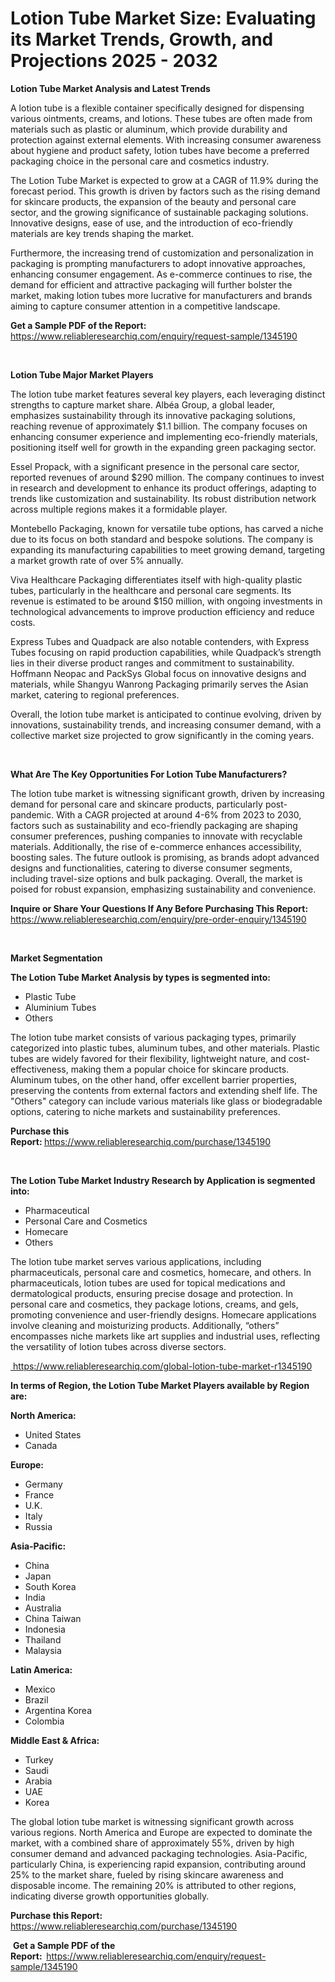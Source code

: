 <p><h1>Lotion Tube Market Size: Evaluating its Market Trends, Growth, and Projections 2025 - 2032</h1></p><p><strong>Lotion Tube Market Analysis and Latest Trends</strong></p>
<p><p>A lotion tube is a flexible container specifically designed for dispensing various ointments, creams, and lotions. These tubes are often made from materials such as plastic or aluminum, which provide durability and protection against external elements. With increasing consumer awareness about hygiene and product safety, lotion tubes have become a preferred packaging choice in the personal care and cosmetics industry.</p><p>The Lotion Tube Market is expected to grow at a CAGR of 11.9% during the forecast period. This growth is driven by factors such as the rising demand for skincare products, the expansion of the beauty and personal care sector, and the growing significance of sustainable packaging solutions. Innovative designs, ease of use, and the introduction of eco-friendly materials are key trends shaping the market. </p><p>Furthermore, the increasing trend of customization and personalization in packaging is prompting manufacturers to adopt innovative approaches, enhancing consumer engagement. As e-commerce continues to rise, the demand for efficient and attractive packaging will further bolster the market, making lotion tubes more lucrative for manufacturers and brands aiming to capture consumer attention in a competitive landscape.</p></p>
<p><strong>Get a Sample PDF of the Report:&nbsp;</strong> <a href="https://www.reliableresearchiq.com/enquiry/request-sample/1345190?utm_campaign=3199&utm_medium=2&utm_source=Github&utm_content=ia&utm_term=19042025&utm_id=lotion-tube">https://www.reliableresearchiq.com/enquiry/request-sample/1345190</a></p>
<p>&nbsp;</p>
<p><strong>Lotion Tube Major Market Players</strong></p>
<p><p>The lotion tube market features several key players, each leveraging distinct strengths to capture market share. Albéa Group, a global leader, emphasizes sustainability through its innovative packaging solutions, reaching revenue of approximately $1.1 billion. The company focuses on enhancing consumer experience and implementing eco-friendly materials, positioning itself well for growth in the expanding green packaging sector.</p><p>Essel Propack, with a significant presence in the personal care sector, reported revenues of around $290 million. The company continues to invest in research and development to enhance its product offerings, adapting to trends like customization and sustainability. Its robust distribution network across multiple regions makes it a formidable player.</p><p>Montebello Packaging, known for versatile tube options, has carved a niche due to its focus on both standard and bespoke solutions. The company is expanding its manufacturing capabilities to meet growing demand, targeting a market growth rate of over 5% annually.</p><p>Viva Healthcare Packaging differentiates itself with high-quality plastic tubes, particularly in the healthcare and personal care segments. Its revenue is estimated to be around $150 million, with ongoing investments in technological advancements to improve production efficiency and reduce costs.</p><p>Express Tubes and Quadpack are also notable contenders, with Express Tubes focusing on rapid production capabilities, while Quadpack’s strength lies in their diverse product ranges and commitment to sustainability. Hoffmann Neopac and PackSys Global focus on innovative designs and materials, while Shangyu Wanrong Packaging primarily serves the Asian market, catering to regional preferences.</p><p>Overall, the lotion tube market is anticipated to continue evolving, driven by innovations, sustainability trends, and increasing consumer demand, with a collective market size projected to grow significantly in the coming years.</p></p>
<p>&nbsp;</p>
<p><strong>What Are The Key Opportunities For Lotion Tube Manufacturers?</strong></p>
<p><p>The lotion tube market is witnessing significant growth, driven by increasing demand for personal care and skincare products, particularly post-pandemic. With a CAGR projected at around 4-6% from 2023 to 2030, factors such as sustainability and eco-friendly packaging are shaping consumer preferences, pushing companies to innovate with recyclable materials. Additionally, the rise of e-commerce enhances accessibility, boosting sales. The future outlook is promising, as brands adopt advanced designs and functionalities, catering to diverse consumer segments, including travel-size options and bulk packaging. Overall, the market is poised for robust expansion, emphasizing sustainability and convenience.</p></p>
<p><strong>Inquire or Share Your Questions If Any Before Purchasing This Report:</strong> <a href="https://www.reliableresearchiq.com/enquiry/pre-order-enquiry/1345190?utm_campaign=3199&utm_medium=2&utm_source=Github&utm_content=ia&utm_term=19042025&utm_id=lotion-tube">https://www.reliableresearchiq.com/enquiry/pre-order-enquiry/1345190</a></p>
<p>&nbsp;</p>
<p><strong>Market Segmentation</strong></p>
<p><strong>The Lotion Tube Market Analysis by types is segmented into:</strong></p>
<p><ul><li>Plastic Tube</li><li>Aluminium Tubes</li><li>Others</li></ul></p>
<p><p>The lotion tube market consists of various packaging types, primarily categorized into plastic tubes, aluminum tubes, and other materials. Plastic tubes are widely favored for their flexibility, lightweight nature, and cost-effectiveness, making them a popular choice for skincare products. Aluminum tubes, on the other hand, offer excellent barrier properties, preserving the contents from external factors and extending shelf life. The "Others" category can include various materials like glass or biodegradable options, catering to niche markets and sustainability preferences.</p></p>
<p><strong>Purchase this Report:&nbsp;</strong><a href="https://www.reliableresearchiq.com/purchase/1345190?utm_campaign=3199&utm_medium=2&utm_source=Github&utm_content=ia&utm_term=19042025&utm_id=lotion-tube">https://www.reliableresearchiq.com/purchase/1345190</a></p>
<p>&nbsp;</p>
<p><strong>The Lotion Tube Market Industry Research by Application is segmented into:</strong></p>
<p><ul><li>Pharmaceutical</li><li>Personal Care and Cosmetics</li><li>Homecare</li><li>Others</li></ul></p>
<p><p>The lotion tube market serves various applications, including pharmaceuticals, personal care and cosmetics, homecare, and others. In pharmaceuticals, lotion tubes are used for topical medications and dermatological products, ensuring precise dosage and protection. In personal care and cosmetics, they package lotions, creams, and gels, promoting convenience and user-friendly designs. Homecare applications involve cleaning and moisturizing products. Additionally, “others” encompasses niche markets like art supplies and industrial uses, reflecting the versatility of lotion tubes across diverse sectors.</p></p>
<p><a href="https://www.reliableresearchiq.com/global-lotion-tube-market-r1345190?utm_campaign=3199&utm_medium=2&utm_source=Github&utm_content=ia&utm_term=19042025&utm_id=lotion-tube">&nbsp;https://www.reliableresearchiq.com/global-lotion-tube-market-r1345190</a></p>
<p><strong>In terms of Region, the Lotion Tube Market Players available by Region are:</strong></p>
<p>
    <p> <strong> North America: </strong>
        <ul>
            <li>United States</li>
            <li>Canada</li>
        </ul>
        </p> 
    <p> <strong> Europe: </strong>
        <ul>
            <li>Germany</li>
            <li>France</li>
            <li>U.K.</li>
            <li>Italy</li>
            <li>Russia</li>
        </ul>
        </p> 
    <p> <strong> Asia-Pacific: </strong>
        <ul>
            <li>China</li>
            <li>Japan</li>
            <li>South Korea</li>
            <li>India</li>
            <li>Australia</li>
            <li>China Taiwan</li>
            <li>Indonesia</li>
            <li>Thailand</li>
            <li>Malaysia</li>
        </ul>
        </p> 
    <p> <strong> Latin America: </strong>
        <ul>
            <li>Mexico</li>
            <li>Brazil</li>
            <li>Argentina Korea</li>
            <li>Colombia</li>
        </ul>
        </p> 
    <p> <strong> Middle East & Africa: </strong>
        <ul>
            <li>Turkey</li>
            <li>Saudi</li>
            <li>Arabia</li>
            <li>UAE</li>
            <li>Korea</li>
        </ul>
    </p>
    </p>
<p><p>The global lotion tube market is witnessing significant growth across various regions. North America and Europe are expected to dominate the market, with a combined share of approximately 55%, driven by high consumer demand and advanced packaging technologies. Asia-Pacific, particularly China, is experiencing rapid expansion, contributing around 25% to the market share, fueled by rising skincare awareness and disposable income. The remaining 20% is attributed to other regions, indicating diverse growth opportunities globally.</p></p>
<p><strong>Purchase this Report: </strong><a href="https://www.reliableresearchiq.com/purchase/1345190?utm_campaign=3199&utm_medium=2&utm_source=Github&utm_content=ia&utm_term=19042025&utm_id=lotion-tube">https://www.reliableresearchiq.com/purchase/1345190</a></p>
<p>&nbsp;<strong>Get a Sample PDF of the Report:&nbsp;&nbsp;</strong><a href="https://www.reliableresearchiq.com/enquiry/request-sample/1345190?utm_campaign=3199&utm_medium=2&utm_source=Github&utm_content=ia&utm_term=19042025&utm_id=lotion-tube">https://www.reliableresearchiq.com/enquiry/request-sample/1345190</a></p>
<p><strong></strong></p>
<p><p></p><p></p><p></p></p>